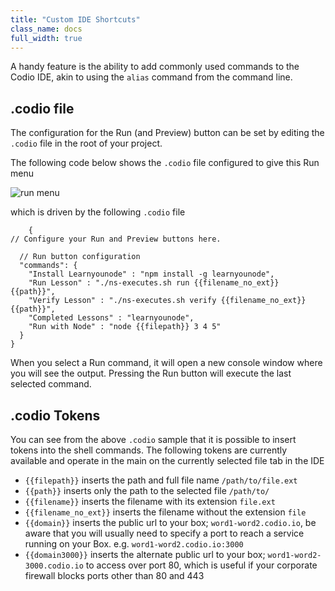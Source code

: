 ```yaml
---
title: "Custom IDE Shortcuts"
class_name: docs
full_width: true
---
```


A handy feature is the ability to add commonly used commands to the Codio IDE, akin to using the `alias` command from the command line.

## .codio file
The configuration for the Run (and Preview) button can be set by editing the `.codio` file in the root of your project.

The following code below shows the `.codio` file configured to give this Run menu

![run menu](/img/docs/run-menu.png)

which is driven by the following `.codio` file

        {
    // Configure your Run and Preview buttons here.

      // Run button configuration
      "commands": { 
        "Install Learnyounode" : "npm install -g learnyounode",    
        "Run Lesson" : "./ns-executes.sh run {{filename_no_ext}} {{path}}",
        "Verify Lesson" : "./ns-executes.sh verify {{filename_no_ext}} {{path}}",
        "Completed Lessons" : "learnyounode",
        "Run with Node" : "node {{filepath}} 3 4 5"
      }
    }

When you select a Run command, it will open a new console window where you will see the output. Pressing the Run button will execute the last selected command.

## .codio Tokens
You can see from the above `.codio` sample that it is possible to insert tokens into the shell commands. The following tokens are currently available and operate in the main on the currently selected file tab in the IDE

- `{{filepath}}` inserts the path and full file name `/path/to/file.ext`
- `{{path}}` inserts only the path to the selected file `/path/to/`
- `{{filename}}` inserts the filename with its extension `file.ext`
- `{{filename_no_ext}}` inserts the filename without the extension `file`
- `{{domain}}` inserts the public url to your box; `word1-word2.codio.io`, be aware that you will usually need to specify a port to reach a service running on your Box. e.g. `word1-word2.codio.io:3000`
- `{{domain3000}}` inserts the alternate public url to your box; `word1-word2-3000.codio.io` to access over port 80, which is useful if your corporate firewall blocks ports other than 80 and 443





